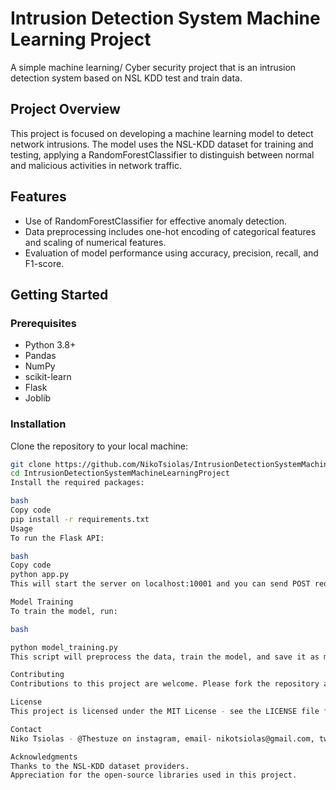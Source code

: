 # Intrusion Detection System Machine Learning Project
A simple machine learning/ Cyber security project that is an intrusion detection system based on NSL KDD test and train data. 


## Project Overview
This project is focused on developing a machine learning model to detect network intrusions. The model uses the NSL-KDD dataset for training and testing, applying a RandomForestClassifier to distinguish between normal and malicious activities in network traffic.

## Features
- Use of RandomForestClassifier for effective anomaly detection.
- Data preprocessing includes one-hot encoding of categorical features and scaling of numerical features.
- Evaluation of model performance using accuracy, precision, recall, and F1-score.

## Getting Started

### Prerequisites
- Python 3.8+
- Pandas
- NumPy
- scikit-learn
- Flask
- Joblib

### Installation
Clone the repository to your local machine:
```bash
git clone https://github.com/NikoTsiolas/IntrusionDetectionSystemMachineLearningProject.git
cd IntrusionDetectionSystemMachineLearningProject
Install the required packages:

bash
Copy code
pip install -r requirements.txt
Usage
To run the Flask API:

bash
Copy code
python app.py
This will start the server on localhost:10001 and you can send POST requests to /predict to get predictions.

Model Training
To train the model, run:

bash

python model_training.py
This script will preprocess the data, train the model, and save it as model.pkl for the API to use.

Contributing
Contributions to this project are welcome. Please fork the repository and submit a pull request with your features or fixes.

License
This project is licensed under the MIT License - see the LICENSE file for details.

Contact
Niko Tsiolas - @Thestuze on instagram, email- nikotsiolas@gmail.com, twitter: @thestuze

Acknowledgments
Thanks to the NSL-KDD dataset providers.
Appreciation for the open-source libraries used in this project.


